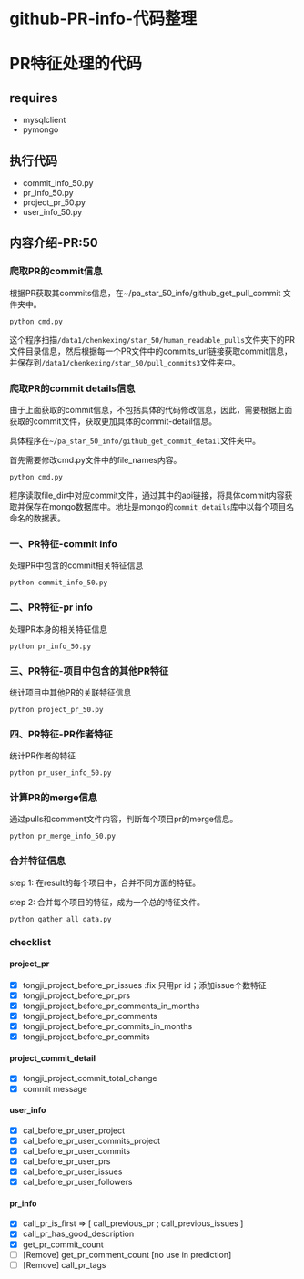 # github-PR-info-代码整理
# PR特征处理的代码

## requires
- mysqlclient
- pymongo

## 执行代码
- commit_info_50.py
- pr_info_50.py
- project_pr_50.py
- user_info_50.py


## 内容介绍-PR:50

### 爬取PR的commit信息

根据PR获取其commits信息，在~/pa_star_50_info/github_get_pull_commit 文件夹中。

```shell
python cmd.py
```

这个程序扫描`/data1/chenkexing/star_50/human_readable_pulls`文件夹下的PR文件目录信息，然后根据每一个PR文件中的commits_url链接获取commit信息，并保存到`/data1/chenkexing/star_50/pull_commits3`文件夹中。

### 爬取PR的commit details信息

由于上面获取的commit信息，不包括具体的代码修改信息，因此，需要根据上面获取的commit文件，获取更加具体的commit-detail信息。

具体程序在`~/pa_star_50_info/github_get_commit_detail`文件夹中。

首先需要修改cmd.py文件中的file_names内容。

```shell
python cmd.py
```

程序读取file_dir中对应commit文件，通过其中的api链接，将具体commit内容获取并保存在mongo数据库中。地址是mongo的`commit_details`库中以每个项目名命名的数据表。

### 一、PR特征-commit info 
处理PR中包含的commit相关特征信息
```shell
python commit_info_50.py
```
### 二、PR特征-pr info
处理PR本身的相关特征信息
```shell
python pr_info_50.py
```
### 三、PR特征-项目中包含的其他PR特征
统计项目中其他PR的关联特征信息
```shell
python project_pr_50.py
``` 

### 四、PR特征-PR作者特征
统计PR作者的特征
```
python pr_user_info_50.py
```

### 计算PR的merge信息
通过pulls和comment文件内容，判断每个项目pr的merge信息。
```shell
python pr_merge_info_50.py
```

### 合并特征信息
step 1: 在result的每个项目中，合并不同方面的特征。

step 2: 合并每个项目的特征，成为一个总的特征文件。
```shell
python gather_all_data.py
```

### checklist
#### project_pr
- [x] tongji_project_before_pr_issues :fix 只用pr id；添加issue个数特征
- [x] tongji_project_before_pr_prs
- [x] tongji_project_before_pr_comments_in_months
- [x] tongji_project_before_pr_comments
- [x] tongji_project_before_pr_commits_in_months
- [x] tongji_project_before_pr_commits

#### project_commit_detail
- [x] tongji_project_commit_total_change
- [x] commit message

#### user_info
- [x] cal_before_pr_user_project
- [x] cal_before_pr_user_commits_project
- [x] cal_before_pr_user_commits
- [x] cal_before_pr_user_prs
- [x] cal_before_pr_user_issues
- [x] cal_before_pr_user_followers

#### pr_info
- [x] call_pr_is_first => [ call_previous_pr ; call_previous_issues ] 
- [x] call_pr_has_good_description
- [x] get_pr_commit_count
- [ ] [Remove] get_pr_comment_count [no use in prediction]
- [ ] [Remove] call_pr_tags
